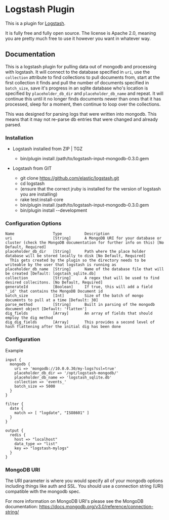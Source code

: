 # Logstash Plugin

This is a plugin for [Logstash](https://github.com/elasticsearch/logstash).

It is fully free and fully open source. The license is Apache 2.0, meaning you are pretty much free to use it however you want in whatever way.

## Documentation

This is a logstash plugin for pulling data out of mongodb and processing with logstash. It will connect to the database specified in `uri`, use the `collection` attribute to find collections to pull documents from, start at the first collection it finds and pull the number of documents specified in `batch_size`, save it's progress in an sqlite database who's location is specified by `placeholder_db_dir` and `placeholder_db_name` and repeat. It will continue this until it no longer finds documents newer than ones that it has processed, sleep for a moment, then continue to loop over the collections.

This was designed for parsing logs that were written into mongodb. This means that it may not re-parse db entries that were changed and already parsed.


### Installation

+ Logstash installed from ZIP | TGZ
  + bin/plugin install /path/to/logstash-input-mongodb-0.3.0.gem

+ Logstash from GIT
  + git clone https://github.com/elastic/logstash.git
  + cd logstash
  + (ensure that the
   correct jruby is installed for the version of logstash you are installing)
  + rake test:install-core
  + bin/plugin install /path/to/logstash-input-mongodb-0.3.0.gem
  + bin/plugin install --development

### Configuration Options

```
Name                 Type          Description
uri                  [String]      A MongoDB URI for your database or cluster (check the MongoDB documentation for further info on this) [No Default, Required]
placeholder_db_dir   [String]      Path where the place holder database will be stored locally to disk [No Default, Required]
  This gets created by the plugin so the directory needs to be writeable by the user that logstash is running as
placeholder_db_name  [String]      Name of the database file that will be created [Default: logstash_sqlite.db]
collection           [String]      A regex that will be used to find desired collecitons. [No Default, Required]
generateId           [Boolean]     If true, this will add a field '_id' that contains the MongoDB Document id
batch_size           [Int]         Size of the batch of mongo documents to pull at a time [Default: 30]
parse_method         [String]      Built in parsing of the mongodb document object [Default: 'flatten']
dig_fields           [Array]       An array of fields that should employ the dig method
dig_dig_fields       [Array]       This provides a second level of hash flattening after the initial dig has been done
```


### Configuration

Example
```
input {
  mongodb {
    uri => 'mongodb://10.0.0.30/my-logs?ssl=true'
    placeholder_db_dir => '/opt/logstash-mongodb/'
    placeholder_db_name => 'logstash_sqlite.db'
    collection => 'events_'
    batch_size => 5000
  }
}

filter {
  date {
    match => [ "logdate", "ISO8601" ]
  }
}

output {
  redis {
    host => "localhost"
    data_type => "list"
    key => "logstash-mylogs"
  }
}
```

### MongoDB URI

The URI parameter is where you would specify all of your mongodb options including things like auth and SSL. You should use a connection string (URI) compatible with the mongodb spec.

For more information on MongoDB URI's please see the MongoDB documentation: https://docs.mongodb.org/v3.0/reference/connection-string/
